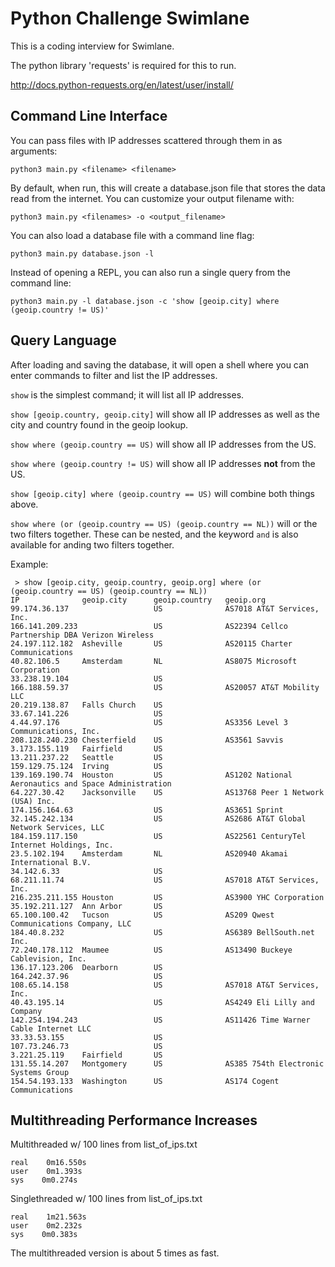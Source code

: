# Python Challenge Swimlane

This is a coding interview for Swimlane.

The python library 'requests' is required for this to run.

http://docs.python-requests.org/en/latest/user/install/

## Command Line Interface

You can pass files with IP addresses scattered through them in as arguments:

`python3 main.py <filename> <filename>`

By default, when run, this will create a database.json file that stores the data read from the internet.
You can customize your output filename with:

`python3 main.py <filenames> -o <output_filename>`

You can also load a database file with a command line flag:

`python3 main.py database.json -l`

Instead of opening a REPL, you can also run a single query from the command line:

`python3 main.py -l database.json -c 'show [geoip.city] where (geoip.country != US)'`

## Query Language

After loading and saving the database, it will open a shell where you can enter commands to
filter and list the IP addresses.

`show` is the simplest command; it will list all IP addresses.

`show [geoip.country, geoip.city]` will show all IP addresses as well as the city and country found in the geoip lookup.

`show where (geoip.country == US)` will show all IP addresses from the US.

`show where (geoip.country != US)` will show all IP addresses __not__ from the US.

`show [geoip.city] where (geoip.country == US)` will combine both things above.

`show where (or (geoip.country == US) (geoip.country == NL))` will or the two filters together. These can be nested, and
the keyword `and` is also available for anding two filters together.

Example:

```
 > show [geoip.city, geoip.country, geoip.org] where (or (geoip.country == US) (geoip.country == NL))
IP             	geoip.city  	geoip.country	geoip.org                                           	
99.174.36.137  	            	US           	AS7018 AT&T Services, Inc.                          	
166.141.209.233	            	US           	AS22394 Cellco Partnership DBA Verizon Wireless     	
24.197.112.182 	Asheville   	US           	AS20115 Charter Communications                      	
40.82.106.5    	Amsterdam   	NL           	AS8075 Microsoft Corporation                        	
33.238.19.104  	            	US           	                                                    	
166.188.59.37  	            	US           	AS20057 AT&T Mobility LLC                           	
20.219.138.87  	Falls Church	US           	                                                    	
33.67.141.226  	            	US           	                                                    	
4.44.97.176    	            	US           	AS3356 Level 3 Communications, Inc.                 	
208.128.240.230	Chesterfield	US           	AS3561 Savvis                                       	
3.173.155.119  	Fairfield   	US           	                                                    	
13.211.237.22  	Seattle     	US           	                                                    	
159.129.75.124 	Irving      	US           	                                                    	
139.169.190.74 	Houston     	US           	AS1202 National Aeronautics and Space Administration
64.227.30.42   	Jacksonville	US           	AS13768 Peer 1 Network (USA) Inc.                   	
174.156.164.63 	            	US           	AS3651 Sprint                                       	
32.145.242.134 	            	US           	AS2686 AT&T Global Network Services, LLC            	
184.159.117.150	            	US           	AS22561 CenturyTel Internet Holdings, Inc.          	
23.5.102.194   	Amsterdam   	NL           	AS20940 Akamai International B.V.                   	
34.142.6.33    	            	US           	                                                    	
68.211.11.74   	            	US           	AS7018 AT&T Services, Inc.                          	
216.235.211.155	Houston     	US           	AS3900 YHC Corporation                              	
35.192.211.127 	Ann Arbor   	US           	                                                    	
65.100.100.42  	Tucson      	US           	AS209 Qwest Communications Company, LLC             	
184.40.8.232   	            	US           	AS6389 BellSouth.net Inc.                           	
72.240.178.112 	Maumee      	US           	AS13490 Buckeye Cablevision, Inc.                   	
136.17.123.206 	Dearborn    	US           	                                                    	
164.242.37.96  	            	US           	                                                    	
108.65.14.158  	            	US           	AS7018 AT&T Services, Inc.                          	
40.43.195.14   	            	US           	AS4249 Eli Lilly and Company                        	
142.254.194.243	            	US           	AS11426 Time Warner Cable Internet LLC              	
33.33.53.155   	            	US           	                                                    	
107.73.246.73  	            	US           	                                                    	
3.221.25.119   	Fairfield   	US           	                                                    	
131.55.14.207  	Montgomery  	US           	AS385 754th Electronic Systems Group                	
154.54.193.133 	Washington  	US           	AS174 Cogent Communications                         	
```

## Multithreading Performance Increases

Multithreaded w/ 100 lines from list_of_ips.txt

```
real	0m16.550s
user	0m1.393s
sys	   0m0.274s
```

Singlethreaded w/ 100 lines from list_of_ips.txt

```
real	1m21.563s
user	0m2.232s
sys	   0m0.383s
```

The multithreaded version is about 5 times as fast.
